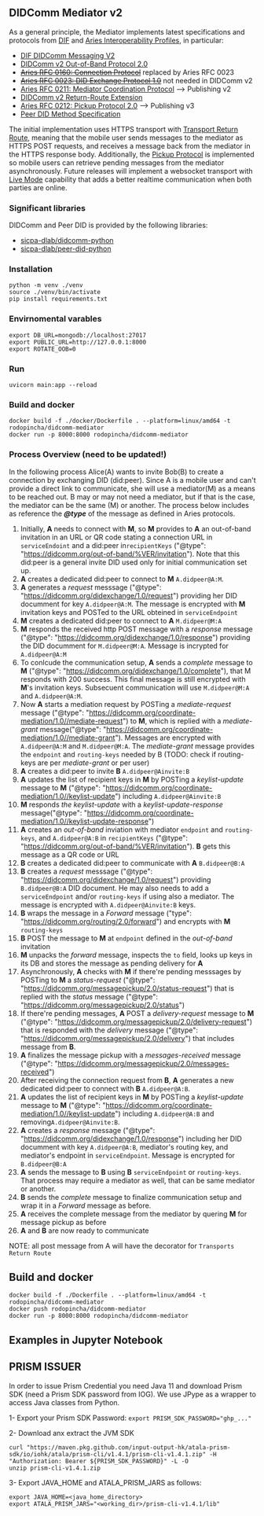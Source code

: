 ## DIDComm Mediator v2

As a general principle, the Mediator implements latest specifications and protocols from [DIF](https://identity.foundation) and [Aries Interoperability Profiles](https://github.com/hyperledger/aries-rfcs/blob/main/concepts/0302-aries-interop-profile/README.md), in particular:
* [DIF DIDComm Messaging V2](https://identity.foundation/didcomm-messaging/spec/)
* [DIDComm v2 Out-of-Band Protocol 2.0](https://identity.foundation/didcomm-messaging/spec/#out-of-band-messages)
* ~~[Aries RFC 0160: Connection Protocol](https://github.com/hyperledger/aries-rfcs/blob/main/features/0160-connection-protocol/README.md)~~  replaced by Aries RFC 0023
* ~~[Aries RFC 0023: DID Exchange Protocol 1.0](https://github.com/hyperledger/aries-rfcs/tree/b3a3942ef052039e73cd23d847f42947f8287da2/features/0023-did-exchange)~~ not needed in DIDComm v2
* [Aries RFC 0211: Mediator Coordination Protocol](https://github.com/hyperledger/aries-rfcs/tree/b3a3942ef052039e73cd23d847f42947f8287da2/features/0211-route-coordination) --> Publishing v2
* [DIDComm v2 Return-Route Extension](https://github.com/decentralized-identity/didcomm-messaging/blob/main/extensions/return_route/main.md)
* [Aries RFC 0212: Pickup Protocol 2.0](https://github.com/hyperledger/aries-rfcs/blob/cab12f80217ab3aab6243e69051c3442a62a0b45/features/0685-pickup-v2/README.md) --> Publishing v3
* [Peer DID Method Specification](https://identity.foundation/peer-did-method-spec/)

The initial implementation uses HTTPS transport with [Transport Return Route](https://github.com/hyperledger/aries-rfcs/blob/main/features/0092-transport-return-route/README.md), meaning that the mobile user sends messages to the mediator as HTTPS POST requests, and receives a message back from the mediator in the HTTPS response body.
Additionally, the [Pickup Protocol](https://github.com/hyperledger/aries-rfcs/blob/cab12f80217ab3aab6243e69051c3442a62a0b45/features/0685-pickup-v2/README.md) is implemented so mobile users can retrieve pending messages from the mediator asynchronously.
Future releases will implement a websocket transport with [Live Mode](https://github.com/hyperledger/aries-rfcs/blob/cab12f80217ab3aab6243e69051c3442a62a0b45/features/0685-pickup-v2/README.md#live-mode) capability that adds a better realtime communication when both parties are online.

### Significant libraries
DIDComm and Peer DID is provided by the following libraries:
* [sicpa-dlab/didcomm-python](https://github.com/sicpa-dlab/didcomm-python)
* [sicpa-dlab/peer-did-python](https://github.com/sicpa-dlab/peer-did-python)


### Installation
```
python -m venv ./venv 
source ./venv/bin/activate
pip install requirements.txt
```

### Envirnomental varables
```
export DB_URL=mongodb://localhost:27017                                                  
export PUBLIC_URL=http://127.0.0.1:8000
export ROTATE_OOB=0  
```

### Run
`uvicorn main:app --reload`

### Build and docker
```
docker build -f ./docker/Dockerfile . --platform=linux/amd64 -t rodopincha/didcomm-mediator
docker run -p 8000:8000 rodopincha/didcomm-mediator
```

### Process Overview (need to be updated!)
In the following process Alice(A) wants to invite Bob(B) to create a connection by exchanging DID (did:peer). Since A is a mobile user and can't provide a direct link to communicate, she will use a mediator(M) as a means to be reached out. B may or may not  need a mediator, but if that is the case, the mediator can be the same (M) or another.
The process below includes as reference the **_@type_** of the message as defined in Aries protocols.
1. Initially, **A** needs to connect with **M**, so **M** provides to **A** an out-of-band invitation in an URL or QR code stating a connection URL in `serviceEndoint` and a did:peer in`recipientKeys` ("@type": "https://didcomm.org/out-of-band/%VER/invitation"). Note that this did:peer is a general invite DID used only for initial communication set up.
2. **A** creates a dedicated did:peer to connect to **M** `A.didpeer@A:M`.
3. **A** generates a _request_ messsage ("@type": "https://didcomm.org/didexchange/1.0/request") providing her DID documment for key `A.didpeer@A:M`. The message is encrypted with **M** invitation keys and POSTed to the URL obteined in `serviceEndpoint`
4. **M** creates a dedicated did:peer to connect to **A** `M.didpeer@M:A`
5. **M** responds the received http POST message with a _response_ message ("@type": "https://didcomm.org/didexchange/1.0/response") providing the DID documment  for `M.didpeer@M:A`. Message is incrypted for `A.didpeer@A:M`
6. To conlcude the communication setup, **A** sends a _complete_ message to **M**  ("@type": "https://didcomm.org/didexchange/1.0/complete"), that M responds with 200 success. This final message is still encrypted with **M**'s invitation keys. Subsecuent communication will use `M.didpeer@M:A` and `A.didpeer@A:M`.
7. Now **A** starts a mediation request  by POSTing a _mediate-request_ message ("@type": "https://didcomm.org/coordinate-mediation/1.0//mediate-request")  to **M**, which is replied with a _mediate-grant_ message("@type": "https://didcomm.org/coordinate-mediation/1.0//mediate-grant"). Messages are encrypted with `A.didpeer@A:M` and `M.didpeer@M:A`. The _mediate-grant_ message provides the `endpoint` and `routing-keys` needed by B (TODO: check if routing-keys are per _mediate-grant_ or per user)
8. **A** creates a did:peer to invite **B** `A.didpeer@Ainvite:B`
9. **A** updates the list of recipient keys in **M** by POSTing  a _keylist-update_ message to **M** ("@type": "https://didcomm.org/coordinate-mediation/1.0//keylist-update") including `A.didpeer@Ainvite:B`
10. **M** responds _the keylist-update_ with a _keylist-update-response_ message("@type": "https://didcomm.org/coordinate-mediation/1.0//keylist-update-response") 
11. **A** creates an _out-of-band_ inviation with mediator `endpoint` and `routing-keys`, and `A.didpeer@A:B` in `recipientKeys` ("@type": "https://didcomm.org/out-of-band/%VER/invitation"). **B** gets this message as a QR code or URL 
12. **B** creates a dedicated did:peer to communicate with **A** `B.didpeer@B:A`
13. **B** creates a _request_ messsage ("@type": "https://didcomm.org/didexchange/1.0/request") providing `B.didpeer@B:A` DID document. He may also needs to add a `serviceEndpoint` and/or `routing-keys` if using also a mediator. The message is encrypted with `A.didpeer@Ainvite:B` keys.
14. **B** wraps the message in a _Forward_ message ("type": "https://didcomm.org/routing/2.0/forward") and encrypts with **M** `routing-keys`
15. **B** POST the message to **M** at `endpoint` defined in the _out-of-band_ invitation
16. **M** unpacks the _forward_ message, inspects the `to` field, looks up keys in its DB and stores the message as pending delivery for **A**
17. Asynchronously, **A** checks with **M** if there're pending messsages by POSTing to **M** a _status-request_ ("@type": "https://didcomm.org/messagepickup/2.0/status-request") that is replied with the _status_ message ("@type": "https://didcomm.org/messagepickup/2.0/status")
18. If there're pending messages, **A** POST a _delivery-request_ message to **M** ("@type": "https://didcomm.org/messagepickup/2.0/delivery-request") that is responded with the _delivery_ message ("@type": "https://didcomm.org/messagepickup/2.0/delivery") that includes message from **B**.
19. **A** finalizes the message pickup with a _messages-received_ message ("@type": "https://didcomm.org/messagepickup/2.0/messages-received")
20. After receiving the connection request from **B**, **A** generates a new dedicated did:peer to connect with **B** `A.didpeer@A:B`.
21. **A** updates the list of recipient keys in **M** by POSTing  a _keylist-update_ message to **M** ("@type": "https://didcomm.org/coordinate-mediation/1.0//keylist-update") including `A.didpeer@A:B` and removing`A.didpeer@Ainvite:B`.
22. **A** creates a _response_ message ("@type": "https://didcomm.org/didexchange/1.0/response") including her DID documment with  key `A.didpeer@A:B`, mediator's routing key, and mediator's endpoint in `serviceEndpoint`. Message is encrypted for `B.didpeer@B:A`
23. **A** sends the message to **B** using **B** `serviceEndpoint` or `routing-keys`. That process may require a mediator as well, that can be same mediator or another.
24. **B** sends the _complete_ message to finalize communication setup and wrap it in a _Forward_ message as before.
25. **A** receives the complete message from the mediator by quering **M** for message pickup as before
26. **A** and **B** are now ready to communicate

NOTE: all post message from A will have the decorator for `Transports Return Route`

## Build and docker
```
docker build -f ./Dockerfile . --platform=linux/amd64 -t rodopincha/didcomm-mediator
docker push rodopincha/didcomm-mediator 
docker run -p 8000:8000 rodopincha/didcomm-mediator
```

## Examples in Jupyter Notebook



## PRISM ISSUER
In order to issue Prism Credential you need Java 11 and download Prism SDK (need a Prism SDK password from IOG). We use JPype as a wrapper to access Java classes from Python. 

1- Export your Prism SDK Password: `export PRISM_SDK_PASSWORD="ghp_..."`

2- Download anx extract the JVM SDK
```
curl "https://maven.pkg.github.com/input-output-hk/atala-prism-sdk/io/iohk/atala/prism-cli/v1.4.1/prism-cli-v1.4.1.zip" -H "Authorization: Bearer ${PRISM_SDK_PASSWORD}" -L -O
unzip prism-cli-v1.4.1.zip
```
3- Export JAVA_HOME and ATALA_PRISM_JARS as follows:
```
export JAVA_HOME=<java_home_directory>
export ATALA_PRISM_JARS="<working_dir>/prism-cli-v1.4.1/lib"
```


